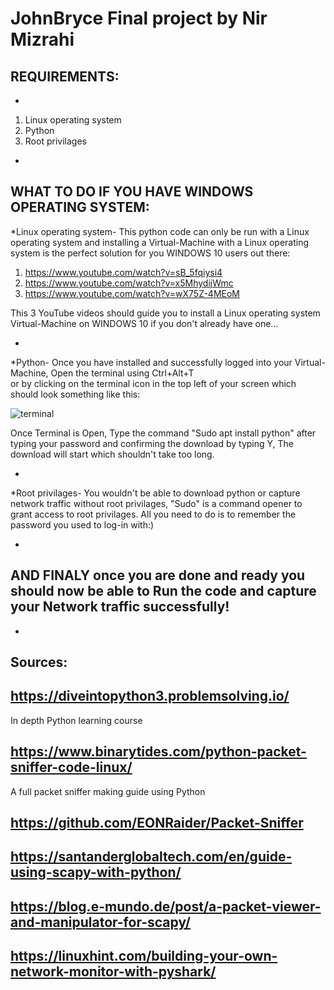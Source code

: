 # JohnBryce Final project by Nir Mizrahi

REQUIREMENTS:
-

-
1) Linux operating system
2) Python
3) Root privilages
-




WHAT TO DO IF YOU HAVE WINDOWS OPERATING SYSTEM:
-

*Linux operating system- This python code can only be run with a Linux operating system and installing a Virtual-Machine with a Linux operating
system is the perfect solution for you WINDOWS 10 users out there:
1) https://www.youtube.com/watch?v=sB_5fqiysi4
2) https://www.youtube.com/watch?v=x5MhydijWmc
3) https://www.youtube.com/watch?v=wX75Z-4MEoM

This 3 YouTube videos should guide you to install a Linux operating system Virtual-Machine on WINDOWS 10 if you don't already have one...

-

*Python- Once you have installed and successfully logged into your Virtual-Machine, 
Open the terminal using  Ctrl+Alt+T  
or by clicking on the terminal icon in the top left of your screen which should look something like this:

![terminal](https://user-images.githubusercontent.com/87423500/125613556-51b969d9-3d3b-4358-8d94-31c9f1ceb11f.png)

Once Terminal is Open, Type the command "Sudo apt install python" after typing your password and confirming the download by typing Y, The download will start which shouldn't take too long.

-

*Root privilages- You wouldn't be able to download python or capture network traffic without root privilages, "Sudo" is a command opener to grant access to root privilages.
All you need to do is to remember the password you used to log-in with:)

-


AND FINALY once you are done and ready you should now be able to Run the code and capture your Network traffic successfully!
--
-

Sources:
-



https://diveintopython3.problemsolving.io/
-
In depth Python learning course

https://www.binarytides.com/python-packet-sniffer-code-linux/
-
A full packet sniffer making guide using Python

https://github.com/EONRaider/Packet-Sniffer
-

https://santanderglobaltech.com/en/guide-using-scapy-with-python/
-
https://blog.e-mundo.de/post/a-packet-viewer-and-manipulator-for-scapy/
-
https://linuxhint.com/building-your-own-network-monitor-with-pyshark/
-

